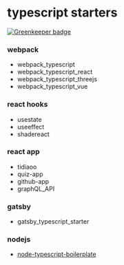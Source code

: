 # typescript starters

[![Greenkeeper badge](https://badges.greenkeeper.io/koji/typescript.svg)](https://greenkeeper.io/)


### webpack
- webpack_typescript
- webpack_typescript_react
- webpack_typescript_threejs
- webpack_typescript_vue

### react hooks
- usestate
- useeffect
- shadereact

### react app
- tidiaoo
- quiz-app
- github-app
- graphQL_API

### gatsby
- gatsby_typescript_starter

### nodejs
- [node-typescript-boilerplate](https://github.com/koji/node-typescript-boilerplate)
